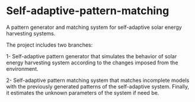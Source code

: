 # Self-adaptive-pattern-matching
A pattern generator and matching system for self-adaptive solar energy harvesting systems.

The project includes two branches:

1- Self-adaptive pattern generator that simulates the behavior of solar energy harvesting system according to the changes imposed from the environment.

2- Self-adaptive pattern matching system that matches incomplete models with the previously generated patterns of the self-adaptive system. Finally, it estimates the unknown parameters of the system if need be.
